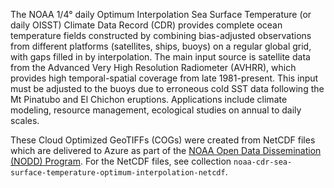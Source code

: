 The NOAA 1/4° daily Optimum Interpolation Sea Surface Temperature (or daily OISST) Climate Data Record (CDR) provides complete ocean temperature fields constructed by combining bias-adjusted observations from different platforms (satellites, ships, buoys) on a regular global grid, with gaps filled in by interpolation. The main input source is satellite data from the Advanced Very High Resolution Radiometer (AVHRR), which provides high temporal-spatial coverage from late 1981-present. This input must be adjusted to the buoys due to erroneous cold SST data following the Mt Pinatubo and El Chichon eruptions. Applications include climate modeling, resource management, ecological studies on annual to daily scales.

These Cloud Optimized GeoTIFFs (COGs) were created from NetCDF files which are delivered to Azure as part of the [NOAA Open Data Dissemination (NODD) Program](https://www.noaa.gov/information-technology/open-data-dissemination).
For the NetCDF files, see collection `noaa-cdr-sea-surface-temperature-optimum-interpolation-netcdf`.
